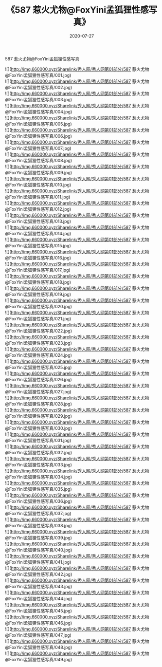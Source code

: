 ﻿---
layout: post
title:  《587 惹火尤物@FoxYini孟狐狸性感写真》
date:   2020-07-27
img: http://img.660000.xyz/Sharelink/秀人网/秀人网第01部分/587 惹火尤物@FoxYini孟狐狸性感写真/000.jpg
categories: [美女, 清纯, 唯美]
---

587 惹火尤物@FoxYini孟狐狸性感写真

  ![](http://img.660000.xyz/Sharelink/秀人网/秀人网第01部分/587 惹火尤物@FoxYini孟狐狸性感写真/001.jpg) <br> ![](http://img.660000.xyz/Sharelink/秀人网/秀人网第01部分/587 惹火尤物@FoxYini孟狐狸性感写真/002.jpg) <br> ![](http://img.660000.xyz/Sharelink/秀人网/秀人网第01部分/587 惹火尤物@FoxYini孟狐狸性感写真/003.jpg) <br> ![](http://img.660000.xyz/Sharelink/秀人网/秀人网第01部分/587 惹火尤物@FoxYini孟狐狸性感写真/004.jpg) <br> ![](http://img.660000.xyz/Sharelink/秀人网/秀人网第01部分/587 惹火尤物@FoxYini孟狐狸性感写真/005.jpg) <br> ![](http://img.660000.xyz/Sharelink/秀人网/秀人网第01部分/587 惹火尤物@FoxYini孟狐狸性感写真/006.jpg) <br> ![](http://img.660000.xyz/Sharelink/秀人网/秀人网第01部分/587 惹火尤物@FoxYini孟狐狸性感写真/007.jpg) <br> ![](http://img.660000.xyz/Sharelink/秀人网/秀人网第01部分/587 惹火尤物@FoxYini孟狐狸性感写真/008.jpg) <br> ![](http://img.660000.xyz/Sharelink/秀人网/秀人网第01部分/587 惹火尤物@FoxYini孟狐狸性感写真/009.jpg) <br> ![](http://img.660000.xyz/Sharelink/秀人网/秀人网第01部分/587 惹火尤物@FoxYini孟狐狸性感写真/010.jpg) <br> ![](http://img.660000.xyz/Sharelink/秀人网/秀人网第01部分/587 惹火尤物@FoxYini孟狐狸性感写真/011.jpg) <br> ![](http://img.660000.xyz/Sharelink/秀人网/秀人网第01部分/587 惹火尤物@FoxYini孟狐狸性感写真/012.jpg) <br> ![](http://img.660000.xyz/Sharelink/秀人网/秀人网第01部分/587 惹火尤物@FoxYini孟狐狸性感写真/013.jpg) <br> ![](http://img.660000.xyz/Sharelink/秀人网/秀人网第01部分/587 惹火尤物@FoxYini孟狐狸性感写真/014.jpg) <br> ![](http://img.660000.xyz/Sharelink/秀人网/秀人网第01部分/587 惹火尤物@FoxYini孟狐狸性感写真/015.jpg) <br> ![](http://img.660000.xyz/Sharelink/秀人网/秀人网第01部分/587 惹火尤物@FoxYini孟狐狸性感写真/016.jpg) <br> ![](http://img.660000.xyz/Sharelink/秀人网/秀人网第01部分/587 惹火尤物@FoxYini孟狐狸性感写真/017.jpg) <br> ![](http://img.660000.xyz/Sharelink/秀人网/秀人网第01部分/587 惹火尤物@FoxYini孟狐狸性感写真/018.jpg) <br> ![](http://img.660000.xyz/Sharelink/秀人网/秀人网第01部分/587 惹火尤物@FoxYini孟狐狸性感写真/019.jpg) <br> ![](http://img.660000.xyz/Sharelink/秀人网/秀人网第01部分/587 惹火尤物@FoxYini孟狐狸性感写真/020.jpg) <br> ![](http://img.660000.xyz/Sharelink/秀人网/秀人网第01部分/587 惹火尤物@FoxYini孟狐狸性感写真/021.jpg) <br> ![](http://img.660000.xyz/Sharelink/秀人网/秀人网第01部分/587 惹火尤物@FoxYini孟狐狸性感写真/022.jpg) <br> ![](http://img.660000.xyz/Sharelink/秀人网/秀人网第01部分/587 惹火尤物@FoxYini孟狐狸性感写真/023.jpg) <br> ![](http://img.660000.xyz/Sharelink/秀人网/秀人网第01部分/587 惹火尤物@FoxYini孟狐狸性感写真/024.jpg) <br> ![](http://img.660000.xyz/Sharelink/秀人网/秀人网第01部分/587 惹火尤物@FoxYini孟狐狸性感写真/025.jpg) <br> ![](http://img.660000.xyz/Sharelink/秀人网/秀人网第01部分/587 惹火尤物@FoxYini孟狐狸性感写真/026.jpg) <br> ![](http://img.660000.xyz/Sharelink/秀人网/秀人网第01部分/587 惹火尤物@FoxYini孟狐狸性感写真/027.jpg) <br> ![](http://img.660000.xyz/Sharelink/秀人网/秀人网第01部分/587 惹火尤物@FoxYini孟狐狸性感写真/028.jpg) <br> ![](http://img.660000.xyz/Sharelink/秀人网/秀人网第01部分/587 惹火尤物@FoxYini孟狐狸性感写真/029.jpg) <br> ![](http://img.660000.xyz/Sharelink/秀人网/秀人网第01部分/587 惹火尤物@FoxYini孟狐狸性感写真/030.jpg) <br> ![](http://img.660000.xyz/Sharelink/秀人网/秀人网第01部分/587 惹火尤物@FoxYini孟狐狸性感写真/031.jpg) <br> ![](http://img.660000.xyz/Sharelink/秀人网/秀人网第01部分/587 惹火尤物@FoxYini孟狐狸性感写真/032.jpg) <br> ![](http://img.660000.xyz/Sharelink/秀人网/秀人网第01部分/587 惹火尤物@FoxYini孟狐狸性感写真/033.jpg) <br> ![](http://img.660000.xyz/Sharelink/秀人网/秀人网第01部分/587 惹火尤物@FoxYini孟狐狸性感写真/034.jpg) <br> ![](http://img.660000.xyz/Sharelink/秀人网/秀人网第01部分/587 惹火尤物@FoxYini孟狐狸性感写真/035.jpg) <br> ![](http://img.660000.xyz/Sharelink/秀人网/秀人网第01部分/587 惹火尤物@FoxYini孟狐狸性感写真/036.jpg) <br> ![](http://img.660000.xyz/Sharelink/秀人网/秀人网第01部分/587 惹火尤物@FoxYini孟狐狸性感写真/037.jpg) <br> ![](http://img.660000.xyz/Sharelink/秀人网/秀人网第01部分/587 惹火尤物@FoxYini孟狐狸性感写真/038.jpg) <br> ![](http://img.660000.xyz/Sharelink/秀人网/秀人网第01部分/587 惹火尤物@FoxYini孟狐狸性感写真/039.jpg) <br> ![](http://img.660000.xyz/Sharelink/秀人网/秀人网第01部分/587 惹火尤物@FoxYini孟狐狸性感写真/040.jpg) <br> ![](http://img.660000.xyz/Sharelink/秀人网/秀人网第01部分/587 惹火尤物@FoxYini孟狐狸性感写真/041.jpg) <br> ![](http://img.660000.xyz/Sharelink/秀人网/秀人网第01部分/587 惹火尤物@FoxYini孟狐狸性感写真/042.jpg) <br> ![](http://img.660000.xyz/Sharelink/秀人网/秀人网第01部分/587 惹火尤物@FoxYini孟狐狸性感写真/043.jpg) <br> ![](http://img.660000.xyz/Sharelink/秀人网/秀人网第01部分/587 惹火尤物@FoxYini孟狐狸性感写真/044.jpg) <br> ![](http://img.660000.xyz/Sharelink/秀人网/秀人网第01部分/587 惹火尤物@FoxYini孟狐狸性感写真/045.jpg) <br> ![](http://img.660000.xyz/Sharelink/秀人网/秀人网第01部分/587 惹火尤物@FoxYini孟狐狸性感写真/046.jpg) <br> ![](http://img.660000.xyz/Sharelink/秀人网/秀人网第01部分/587 惹火尤物@FoxYini孟狐狸性感写真/047.jpg) <br> ![](http://img.660000.xyz/Sharelink/秀人网/秀人网第01部分/587 惹火尤物@FoxYini孟狐狸性感写真/048.jpg) <br> ![](http://img.660000.xyz/Sharelink/秀人网/秀人网第01部分/587 惹火尤物@FoxYini孟狐狸性感写真/049.jpg) <br>